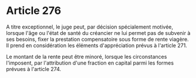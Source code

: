 # Article 276

A titre exceptionnel, le juge peut, par décision spécialement motivée, lorsque l'âge ou l'état de santé du créancier ne lui permet pas de subvenir à ses besoins, fixer la prestation compensatoire sous forme de rente viagère. Il prend en considération les éléments d'appréciation prévus à l'article 271.

Le montant de la rente peut être minoré, lorsque les circonstances l'imposent, par l'attribution d'une fraction en capital parmi les formes prévues à l'article 274.
